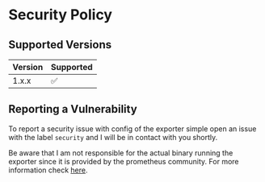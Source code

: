 # Security Policy

## Supported Versions

| Version | Supported          |
| ------- | ------------------ |
| 1.x.x   | :white_check_mark: |

## Reporting a Vulnerability

To report a security issue with config of the exporter simple open an issue with the label `security` and I will be in contact with you shortly.

Be aware that I am not responsible for the actual binary running the exporter since it is provided by the prometheus community. For more information check [here](https://github.com/prometheus/graphite_exporter/blob/master/SECURITY.md).
